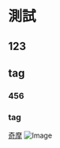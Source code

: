 # 測試
## 123 <h2> tag
### 456 <h3> tag
[奇摩](https://tw.yahoo.com) 
![Image](https://images.goodsmile.info/cgm/images/product/20191007/8886/64417/large/1dde133a0991fade7c3436b47ff3b57c.jpg)
